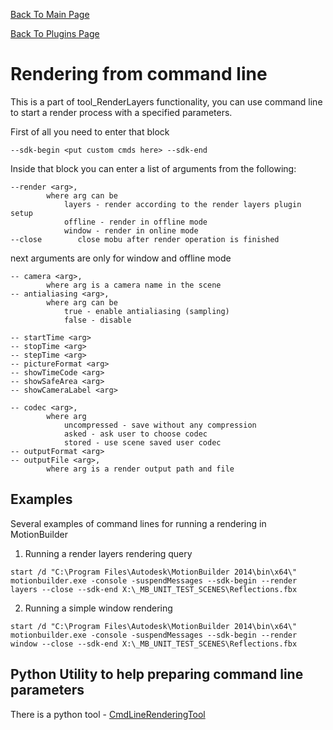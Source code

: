 [Back To Main Page](README.md)

[Back To Plugins Page](Plugins.md)

# Rendering from command line

This is a part of tool_RenderLayers functionality, you can use command line to start a render process with a specified parameters.

First of all you need to enter that block
```
--sdk-begin <put custom cmds here> --sdk-end
```
Inside that block you can enter a list of arguments from the following:
```
--render <arg>,
        where arg can be
            layers - render according to the render layers plugin setup
            offline - render in offline mode
            window - render in online mode
--close        close mobu after render operation is finished
```
next arguments are only for window and offline mode
```
-- camera <arg>,
        where arg is a camera name in the scene
-- antialiasing <arg>,
        where arg can be
            true - enable antialiasing (sampling)
            false - disable

-- startTime <arg>
-- stopTime <arg>
-- stepTime <arg>
-- pictureFormat <arg>
-- showTimeCode <arg>
-- showSafeArea <arg>
-- showCameraLabel <arg>

-- codec <arg>,
        where arg
            uncompressed - save without any compression
            asked - ask user to choose codec
            stored - use scene saved user codec
-- outputFormat <arg>            
-- outputFile <arg>,
        where arg is a render output path and file
```

## Examples

Several examples of command lines for running a rendering in MotionBuilder

1) Running a render layers rendering query
```
start /d "C:\Program Files\Autodesk\MotionBuilder 2014\bin\x64\" motionbuilder.exe -console -suspendMessages --sdk-begin --render layers --close --sdk-end X:\_MB_UNIT_TEST_SCENES\Reflections.fbx
```
2) Running a simple window rendering
```
start /d "C:\Program Files\Autodesk\MotionBuilder 2014\bin\x64\" motionbuilder.exe -console -suspendMessages --sdk-begin --render window --close --sdk-end X:\_MB_UNIT_TEST_SCENES\Reflections.fbx
```

## Python Utility to help preparing command line parameters

There is a python tool - [CmdLineRenderingTool](https://github.com/Neill3d/MoPlugs/blob/master/PythonScripts/Startup/CmdLineRenderingTool.py)
